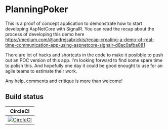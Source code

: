 # PlanningPoker
This is a proof of concept application to demonstrate how to start developing AspNetCore with SignalR. You can read the recap about the process of developing this demo here https://medium.com/@andrejsabrickis/recap-creating-a-demo-of-real-time-communication-app-using-aspnetcore-signalr-d8ac0afba081

There are lot of hacks and shortcuts in the code to make it posibble to push out an POC version of this app. I'm looking forward to find some spare time to polish this. And hopefully one day it could be good enought to use for an agile teams to estimate their work.

Any help, comments and critique is more than welcome!

## Build status

| CircleCI |
| -------- |
| [![CircleCI](https://circleci.com/gh/AndrejsAbrickis/PlanningPoker/tree/master.svg?style=svg)](https://circleci.com/gh/AndrejsAbrickis/PlanningPoker/tree/master) |

